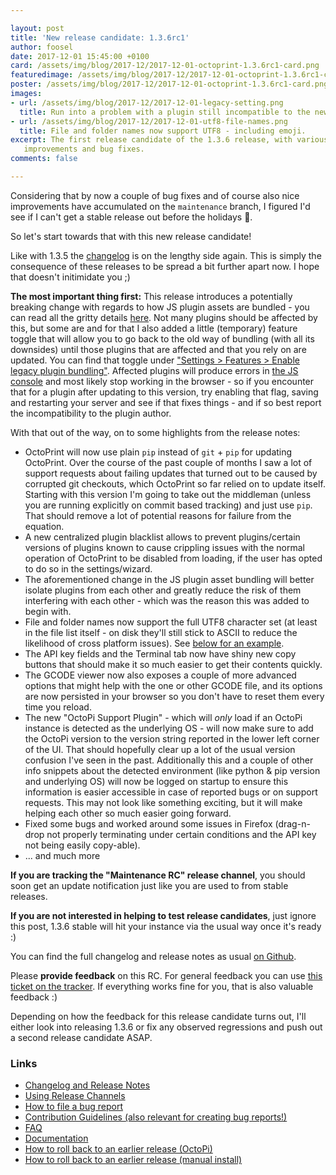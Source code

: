 ```yaml
---

layout: post
title: 'New release candidate: 1.3.6rc1'
author: foosel
date: 2017-12-01 15:45:00 +0100
card: /assets/img/blog/2017-12/2017-12-01-octoprint-1.3.6rc1-card.png
featuredimage: /assets/img/blog/2017-12/2017-12-01-octoprint-1.3.6rc1-card.png
poster: /assets/img/blog/2017-12/2017-12-01-octoprint-1.3.6rc1-card.png
images:
- url: /assets/img/blog/2017-12/2017-12-01-legacy-setting.png
  title: Run into a problem with a plugin still incompatible to the new asset bundling? There's a fix for that built right in.
- url: /assets/img/blog/2017-12/2017-12-01-utf8-file-names.png
  title: File and folder names now support UTF8 - including emoji.
excerpt: The first release candidate of the 1.3.6 release, with various
   improvements and bug fixes.
comments: false

---
```


Considering that by now a couple of bug fixes and of course also nice improvements
have accumulated on the `maintenance` branch, I figured I'd see if I can't get 
a stable release out before the holidays 🎄.

So let's start towards that with this new release candidate!

Like with 1.3.5 the [changelog](https://github.com/foosel/OctoPrint/releases/tag/1.3.6rc1)
is on the lengthy side again. This is simply the consequence of these releases
to be spread a bit further apart now. I hope that doesn't initimidate you ;)

<a id="heads-up"></a>
**The most important thing first:** This release introduces a potentially breaking change
with regards to how JS plugin assets are bundled - you can read all the gritty details
[here](/blog/2017/12/01/heads-up-plugin-authors/). Not many plugins should be affected by this, but some are and for that I also added a 
little (temporary) feature toggle that will allow you to go back to the old way of bundling (with all
its downsides) until those plugins that are affected and that you rely on are updated. You
can find that toggle under ["Settings > Features > Enable legacy plugin bundling"](#image-1). Affected plugins will
produce errors in [the JS console](https://webmasters.stackexchange.com/a/77337) and most likely stop working in the browser - so if you
encounter that for a plugin after updating to this version, try enabling that flag, saving and
restarting your server and see if that fixes things - and if so best report the incompatibility
to the plugin author.

With that out of the way, on to some highlights from the release notes:

  * OctoPrint will now use plain `pip` instead of `git` + `pip` for updating OctoPrint. Over the course of the past couple of months
    I saw a lot of support requests about failing updates that turned out to be caused by corrupted git checkouts,
    which OctoPrint so far relied on to update itself. Starting with this version I'm going to take out the middleman 
    (unless you are running explicitly on commit based tracking) and just use `pip`. That should remove a lot of
    potential reasons for failure from the equation.
  * A new centralized plugin blacklist allows to prevent plugins/certain versions of plugins known to cause 
    crippling issues with the normal operation of OctoPrint to be disabled from loading, if the user has opted 
    to do so in the settings/wizard.
  * The aforementioned change in the JS plugin asset bundling will better isolate plugins from each other and
    greatly reduce the risk of them interfering with each other - which was the reason this was added to begin with.
  * File and folder names now support the full UTF8 character set (at least in the file list itself - on disk they'll
    still stick to ASCII to reduce the likelihood of cross platform issues). See [below for an example](#image-2).
  * The API key fields and the Terminal tab now have shiny new copy buttons that should make it so much easier to get
    their contents quickly.
  * The GCODE viewer now also exposes a couple of more advanced options that might help with the one or other GCODE
    file, and its options are now persisted in your browser so you don't have to reset them every time you reload.
  * The new "OctoPi Support Plugin" - which will *only* load if an OctoPi instance is detected as the underlying
    OS - will now make sure to add the OctoPi version to the version string reported in the lower left corner of the
    UI. That should hopefully clear up a lot of the usual version confusion I've seen in the past. Additionally this
    and a couple of other info snippets about the detected environment (like python & pip version and underlying
    OS) will now be logged on startup to ensure this information is easier accessible in case of reported bugs or
    on support requests. This may not look like something exciting, but it will make helping each other so much
    easier going forward.
  * Fixed some bugs and worked around some issues in Firefox (drag-n-drop not properly terminating under certain
    conditions and the API key not being easily copy-able).
  * ... and much more 

**If you are tracking the "Maintenance RC" release channel**, you
should soon get an update notification just like you are used to from
stable releases.

**If you are not interested in helping to test release candidates**, just
ignore this post, 1.3.6 stable will hit your instance via the usual
way once it's ready :)

You can find the full changelog and release notes as usual
[on Github](https://github.com/foosel/OctoPrint/releases/tag/1.3.6rc1).

Please **provide feedback** on this RC. For general feedback you can use
[this ticket on the tracker](https://github.com/foosel/OctoPrint/issues/2256).
If everything works fine for you, that is also valuable feedback :)

Depending on how the feedback for this release candidate turns out, I'll
either look into releasing 1.3.6 or fix any observed regressions and push
out a second release candidate ASAP.

### Links

  * [Changelog and Release Notes](https://github.com/foosel/OctoPrint/releases/tag/1.3.6rc1)
  * [Using Release Channels](https://github.com/foosel/OctoPrint/wiki/Using-Release-Channels)
  * [How to file a bug report](https://github.com/foosel/OctoPrint/blob/master/CONTRIBUTING.md#how-to-file-a-bug-report)
  * [Contribution Guidelines (also relevant for creating bug reports!)](https://github.com/foosel/OctoPrint/blob/master/CONTRIBUTING.md)
  * [FAQ](https://github.com/foosel/OctoPrint/wiki/FAQ)
  * [Documentation](http://docs.octoprint.org/)
  * [How to roll back to an earlier release (OctoPi)](https://github.com/foosel/OctoPrint/wiki/FAQ#how-can-i-revert-to-an-older-version-of-the-octoprint-installation-on-my-octopi-image)
  * [How to roll back to an earlier release (manual install)](https://github.com/foosel/OctoPrint/wiki/FAQ#how-can-i-roll-back-to-an-earlier-version-after-an-update)
